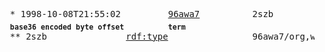 <pre>
  * 1998-10-08T21:55:02&#x0009;&#x0009;<a href="../../../../../../bytime/6-b/9/6/a/w/a/7/org/w3/1998/10/WD-rdf-syntax-19981008">96awa7</a>&#x0009;&#x0009;2szb
  <sub><b>base36 encoded byte offset</b></sub>&#x0009;<sub><b>term</b></sub>
  ** 2szb&#x0009;&#x0009;<a href="../../../../../../../../h/6/i/6/c/org/w3/1999/02/22-rdf-syntax-ns/ttl.md#type">rdf:type</a>&#x0009;&#x0009;96awa7/org,w3)/1998/10/WD-rdf-syntax-19981008/2szb
</pre>
